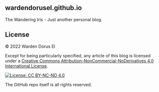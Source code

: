 ## wardendorusel.github.io
The Wandering Iris - Just another personal blog.

## License
&copy; 2022 Warden Dorus El

Except for being particularly specified, any article of this blog is licensed under a
[Creative Commons Attribution-NonCommercial-NoDerivatives 4.0 International License](http://creativecommons.org/licenses/by-nc-nd/4.0/).

[![License: CC BY-NC-ND 4.0](https://img.shields.io/badge/License-CC%20BY--NC--ND%204.0-lightgrey.svg)](https://creativecommons.org/licenses/by-nc-nd/4.0/)

The GitHub repo itself is all rights reserved.